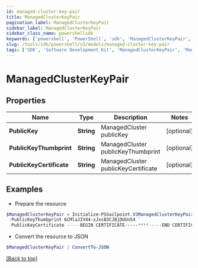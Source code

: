 ```yaml
---
id: managed-cluster-key-pair
title: ManagedClusterKeyPair
pagination_label: ManagedClusterKeyPair
sidebar_label: ManagedClusterKeyPair
sidebar_class_name: powershellsdk
keywords: ['powershell', 'PowerShell', 'sdk', 'ManagedClusterKeyPair', 'ManagedClusterKeyPair'] 
slug: /tools/sdk/powershell/v3/models/managed-cluster-key-pair
tags: ['SDK', 'Software Development Kit', 'ManagedClusterKeyPair', 'ManagedClusterKeyPair']
---
```



# ManagedClusterKeyPair

## Properties

Name | Type | Description | Notes
------------ | ------------- | ------------- | -------------
**PublicKey** | **String** | ManagedCluster publicKey | [optional] 
**PublicKeyThumbprint** | **String** | ManagedCluster publicKeyThumbprint | [optional] 
**PublicKeyCertificate** | **String** | ManagedCluster publicKeyCertificate | [optional] 

## Examples

- Prepare the resource
```powershell
$ManagedClusterKeyPair = Initialize-PSSailpoint.V3ManagedClusterKeyPair  -PublicKey -----BEGIN PUBLIC KEY-----******-----END PUBLIC KEY----- `
 -PublicKeyThumbprint 6CMlaJIV44-xJxcB3CJBjDUUn54 `
 -PublicKeyCertificate -----BEGIN CERTIFICATE-----****-----END CERTIFICATE-----
```

- Convert the resource to JSON
```powershell
$ManagedClusterKeyPair | ConvertTo-JSON
```


[[Back to top]](#) 

